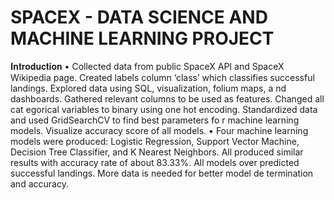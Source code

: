 # SPACEX - DATA SCIENCE AND MACHINE LEARNING PROJECT

𝐈𝐧𝐭𝐫𝐨𝐝𝐮𝐜𝐭𝐢𝐨𝐧
• Collected data from public SpaceX API 
and SpaceX Wikipedia page. Created labels column ‘class’ which 
classifies successful landings. Explored data using SQL, visualization, folium maps, a
nd dashboards. Gathered relevant columns to be used as features. Changed all cat
egorical variables to binary using one 
hot encoding. Standardized data and used GridSearchCV to find best parameters fo
r machine learning models. Visualize accuracy score of all models.
• Four machine learning 
models were produced: Logistic Regression, Support Vector Machine, Decision Tree
Classifier, and K Nearest 
Neighbors. All produced similar results with accuracy rate of about 83.33%. All 
models over predicted successful landings. More data is needed for better model de
termination and accuracy.
